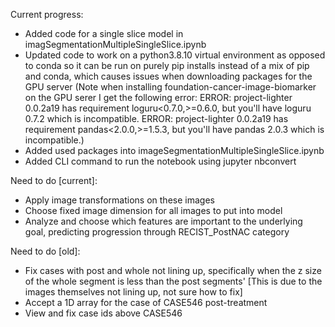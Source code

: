 Current progress:
* Added code for a single slice model in imagSegmentationMultipleSingleSlice.ipynb
* Updated code to work on a python3.8.10 virtual environment as opposed to conda so it can be run on purely pip installs instead of a mix of pip and conda, which causes issues when downloading packages for the GPU server
(Note when installing foundation-cancer-image-biomarker on the GPU serer I get the following error:
ERROR: project-lighter 0.0.2a19 has requirement loguru<0.7.0,>=0.6.0, but you'll have loguru 0.7.2 which is incompatible.
ERROR: project-lighter 0.0.2a19 has requirement pandas<2.0.0,>=1.5.3, but you'll have pandas 2.0.3 which is incompatible.)
* Added used packages into imageSegmentationMultipleSingleSlice.ipynb
* Added CLI command to run the notebook using jupyter nbconvert
 

Need to do [current]:
* Apply image transformations on these images
* Choose fixed image dimension for all images to put into model 
* Analyze and choose which features are important to the underlying goal, predicting progression through RECIST_PostNAC category

Need to do [old]:
* Fix cases with post and whole not lining up, specifically when the z size of the whole segment is less than the post segments' [This is due to the images themselves not lining up, not sure how to fix]
* Accept a 1D array for the case of CASE546 post-treatment
* View and fix case ids above CASE546

